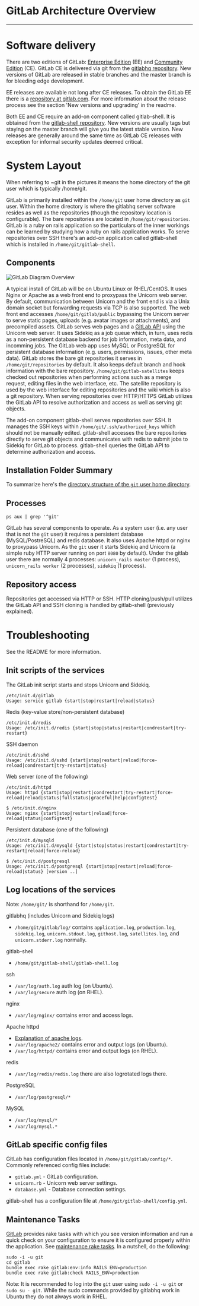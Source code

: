 # GitLab Architecture Overview
---

# Software delivery

There are two editions of GitLab: [Enterprise Edition](https://www.gitlab.com/gitlab-ee/) (EE) and [Community Edition](https://www.gitlab.com/gitlab-ce/) (CE).
GitLab CE is delivered via git from the [gitlabhq repository](https://gitlab.com/gitlab-org/gitlab-ce/tree/master).
New versions of GitLab are released in stable branches and the master branch is for bleeding edge development.

EE releases are available not long after CE releases.
To obtain the GitLab EE there is a [repository at gitlab.com](https://gitlab.com/subscribers/gitlab-ee).
For more information about the release process see the section 'New versions and upgrading' in the readme.

Both EE and CE require an add-on component called gitlab-shell.
It is obtained from the [gitlab-shell repository](https://gitlab.com/gitlab-org/gitlab-shell/tree/master).
New versions are usually tags but staying on the master branch will give you the latest stable version.
New releases are generally around the same time as GitLab CE releases with exception for informal security updates deemed critical.

# System Layout

When referring to ~git in the pictures it means the home directory of the git user which is typically /home/git.

GitLab is primarily installed within the `/home/git` user home directory as `git` user.
Within the home directory is where the gitlabhq server software resides as well as the repositories (though the repository location is configurable).
The bare repositories are located in `/home/git/repositories`.
GitLab is a ruby on rails application so the particulars of the inner workings can be learned by studying how a ruby on rails application works.
To serve repositories over SSH there's an add-on application called gitlab-shell which is installed in `/home/git/gitlab-shell`.

## Components

![GitLab Diagram Overview](resources/gitlab_diagram_overview.png "GitLab Diagram Overview")

A typical install of GitLab will be on Ubuntu Linux or RHEL/CentOS.
It uses Nginx or Apache as a web front end to proxypass the Unicorn web server.
By default, communication between Unicorn and the front end is via a Unix domain socket but forwarding requests via TCP is also supported.
The web front end accesses `/home/git/gitlab/public` bypassing the Unicorn server to serve static pages, uploads (e.g. avatar images or attachments), and precompiled assets.
GitLab serves web pages and a [GitLab API](https://gitlab.com/gitlab-org/gitlab-ce/tree/master/doc/api) using the Unicorn web server.
It uses Sidekiq as a job queue which, in turn, uses redis as a non-persistent database backend for job information, meta data, and incomming jobs.
The GitLab web app uses MySQL or PostgreSQL for persistent database information (e.g. users, permissions, issues, other meta data).
GitLab stores the bare git repositories it serves in `/home/git/repositories` by default.
It also keeps default branch and hook information with the bare repository.
`/home/git/gitlab-satellites` keeps checked out repositories when performing actions such as a merge request, editing files in the web interface, etc.
The satellite repository is used by the web interface for editing repositories and the wiki which is also a git repository.
When serving repositories over HTTP/HTTPS GitLab utilizes the GitLab API to resolve authorization and access as well as serving git objects.

The add-on component gitlab-shell serves repositories over SSH.
It manages the SSH keys within `/home/git/.ssh/authorized_keys` which should not be manually edited.
gitlab-shell accesses the bare repositories directly to serve git objects and communicates with redis to submit jobs to Sidekiq for GitLab to process.
 gitlab-shell queries the GitLab API to determine authorization and access.

## Installation Folder Summary

To summarize here's the [directory structure of the `git` user home directory](../install/structure.md).


## Processes

    ps aux | grep '^git'

GitLab has several components to operate.
As a system user (i.e. any user that is not the `git` user) it requires a persistent database (MySQL/PostreSQL) and redis database.
It also uses Apache httpd or nginx to proxypass Unicorn.
As the `git` user it starts Sidekiq and Unicorn (a simple ruby HTTP server running on port `8080` by default).
Under the gitlab user there are normally 4 processes: `unicorn_rails master` (1 process), `unicorn_rails worker` (2 processes), `sidekiq` (1 process).

## Repository access

Repositories get accessed via HTTP or SSH.
HTTP cloning/push/pull utilizes the GitLab API and SSH cloning is handled by gitlab-shell (previously explained).

# Troubleshooting

See the README for more information.

## Init scripts of the services

The GitLab init script starts and stops Unicorn and Sidekiq.

```
/etc/init.d/gitlab 
Usage: service gitlab {start|stop|restart|reload|status}
```

Redis (key-value store/non-persistent database)

```
/etc/init.d/redis 
Usage: /etc/init.d/redis {start|stop|status|restart|condrestart|try-restart}
```

SSH daemon

```
/etc/init.d/sshd 
Usage: /etc/init.d/sshd {start|stop|restart|reload|force-reload|condrestart|try-restart|status}
```

Web server (one of the following)

```
/etc/init.d/httpd 
Usage: httpd {start|stop|restart|condrestart|try-restart|force-reload|reload|status|fullstatus|graceful|help|configtest}

$ /etc/init.d/nginx
Usage: nginx {start|stop|restart|reload|force-reload|status|configtest}
```

Persistent database (one of the following)

```
/etc/init.d/mysqld 
Usage: /etc/init.d/mysqld {start|stop|status|restart|condrestart|try-restart|reload|force-reload}

$ /etc/init.d/postgresql
Usage: /etc/init.d/postgresql {start|stop|restart|reload|force-reload|status} [version ..]
```

## Log locations of the services

Note: `/home/git/` is shorthand for `/home/git`.

gitlabhq (includes Unicorn and Sidekiq logs)

* `/home/git/gitlab/log/` contains `application.log`, `production.log`, `sidekiq.log`, `unicorn.stdout.log`, `githost.log`, `satellites.log`, and `unicorn.stderr.log` normally.

gitlab-shell

* `/home/git/gitlab-shell/gitlab-shell.log`

ssh

* `/var/log/auth.log` auth log (on Ubuntu).
* `/var/log/secure` auth log (on RHEL).

nginx

* `/var/log/nginx/` contains error and access logs.

Apache httpd

* [Explanation of apache logs](http://httpd.apache.org/docs/2.2/logs.html).
* `/var/log/apache2/` contains error and output logs (on Ubuntu).
* `/var/log/httpd/` contains error and output logs (on RHEL).

redis

* `/var/log/redis/redis.log` there are also logrotated logs there.

PostgreSQL

* `/var/log/postgresql/*`

MySQL

* `/var/log/mysql/*`
* `/var/log/mysql.*`

## GitLab specific config files

GitLab has configuration files located in `/home/git/gitlab/config/*`.
Commonly referenced config files include:

* `gitlab.yml` - GitLab configuration.
* `unicorn.rb` - Unicorn web server settings.
* `database.yml` - Database connection settings.

gitlab-shell has a configuration file at `/home/git/gitlab-shell/config.yml`.

## Maintenance Tasks

[GitLab](https://gitlab.com/gitlab-org/gitlab-ce/tree/master) provides rake tasks with which you see version information and run a quick check on your configuration to ensure it is configured properly within the application.
See [maintenance rake tasks](https://gitlab.com/gitlab-org/gitlab-ce/blob/master/doc/raketasks/maintenance.md).
In a nutshell, do the following:

```
sudo -i -u git
cd gitlab
bundle exec rake gitlab:env:info RAILS_ENV=production
bundle exec rake gitlab:check RAILS_ENV=production
```

Note: It is recommended to log into the `git` user using `sudo -i -u git` or `sudo su - git`.
While the sudo commands provided by gitlabhq work in Ubuntu they do not always work in RHEL.
